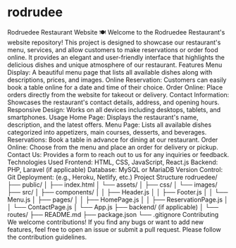 # rodrudee
Rodruedee Restaurant Website 🍽️
Welcome to the Rodruedee Restaurant's website repository! This project is designed to showcase our restaurant's menu, services, and allow customers to make reservations or order food online. It provides an elegant and user-friendly interface that highlights the delicious dishes and unique atmosphere of our restaurant.
Features
Menu Display: A beautiful menu page that lists all available dishes along with descriptions, prices, and images.
Online Reservation: Customers can easily book a table online for a date and time of their choice.
Order Online: Place orders directly from the website for takeout or delivery.
Contact Information: Showcases the restaurant's contact details, address, and opening hours.
Responsive Design: Works on all devices including desktops, tablets, and smartphones.
Usage
Home Page: Displays the restaurant's name, description, and the latest offers.
Menu Page: Lists all available dishes categorized into appetizers, main courses, desserts, and beverages.
Reservations: Book a table in advance for dining at our restaurant.
Order Online: Choose from the menu and place an order for delivery or pickup.
Contact Us: Provides a form to reach out to us for any inquiries or feedback.
Technologies Used
Frontend: HTML, CSS, JavaScript, React.js
Backend: PHP, Laravel (if applicable)
Database: MySQL or MariaDB
Version Control: Git
Deployment: (e.g., Heroku, Netlify, etc.)
Project Structure
rodruedee/
├── public/
│   ├── index.html
│   └── assets/
│       ├── css/
│       └── images/
├── src/
│   ├── components/
│   │   ├── Header.js
│   │   ├── Footer.js
│   │   └── Menu.js
│   ├── pages/
│   │   ├── HomePage.js
│   │   ├── ReservationPage.js
│   │   └── ContactPage.js
│   └── App.js
├── backend/ (if applicable)
│   └── routes/
├── README.md
├── package.json
└── .gitignore
Contributing
We welcome contributions! If you find any bugs or want to add new features, feel free to open an issue or submit a pull request. Please follow the contribution guidelines.
